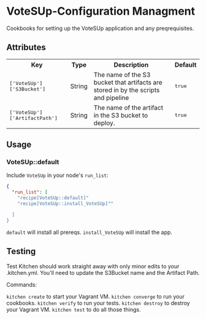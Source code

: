 # VoteSUp-Configuration Managment

Cookbooks for setting up the VoteSUp application and any preqrequisites. 

## Attributes

<table>
  <tr>
    <th>Key</th>
    <th>Type</th>
    <th>Description</th>
    <th>Default</th>
  </tr>
  <tr>
    <td><tt>['VoteSUp']['S3Bucket']</tt></td>
    <td>String</td>
    <td>The name of the S3 bucket that artifacts are stored in by the scripts and pipeline</td>
    <td><tt>true</tt></td>
  </tr>
  <tr>
    <td><tt>['VoteSUp']['ArtifactPath']</tt></td>
    <td>String</td>
    <td>The name of the artifact in the S3 bucket to deploy.</td>
    <td><tt>true</tt></td>
  </tr>
</table>

## Usage

### VoteSUp::default

Include `VoteSUp` in your node's `run_list`:

```json
{
  "run_list": [
    "recipe[VoteSUp::default]" 
    "recipe[VoteSUp::install_VoteSUp]""

  ]
}
```

`default` will install all prereqs.
`install_VoteSUp` will install the app.

## Testing

Test Kitchen should work straight away with only minor edits to your .kitchen.yml. You'll need to update the S3Bucket name and the Artifact Path.

Commands:

`kitchen create` to start your Vagrant VM.
`kitchen converge` to run your cookbooks.
`kitchen verify` to run your tests.
`kitchen destroy` to destroy your Vagrant VM.
`kitchen test` to do all those things.
